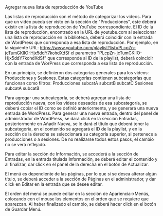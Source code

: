 Agregar nueva lista de reproducción de YouTube

Las listas de reproducción son el método de categorizar los videos.
Para que un video pueda ser visto en la sección de "Producciones", este deberá existir en la lista de reproducción de YouTube correspondiente. 
El ID de la lista de reproducción, encontrado en la URL de youtube.com al seleccionar una lista de reproducción en la biblioteca, deberá coincidir con la entrada de WordPress que corresponda a esa lista de reproducción.
Por ejemplo, en la siguiente URL:
https://www.youtube.com/playlist?list=PLcpZn-jcTumGKlIO-Hjx5ddY7kohdXdSf
el parametro "PLcpZn-jcTumGKlIO-Hjx5ddY7kohdXdSf" que corresponde al ID de la playlist, deberá coincidir con la entrada de WorPress que corresponda a esa lista de reproducción.

En un principio, se definieron dos categorías generales para los videos: Producciones y Sesiones. Estas categorías contienen subcategorías que funcionan como filtros:
Producciones
	subcatA
	subcatB
	subcatC
Sesiones
	subcatA
	subcatB

Para agregar una subcategoría, se deberá agregar una lista de reproducción nueva, con los videos deseados de esa subcategoría, se deberá copiar el ID como se definió anteriormente, y se generará una nueva entrada de WordPress. Para generar una nueva entrada, dentro del panel de administrador de WordPress, se dará click en la sección Entradas, posteriormente en Añadir Nueva, se le dará el título que deberá tener la subcategoría, en el contenido se agregará el ID de la playlist, y en la sección de la derecha se seleccionará su categoría superior, si pertenece a producciones o a sesiones. De no realizarse todos estos pasos, el cambio no se verá reflejado. 

Para editar la sección de Información, se accederá a la sección de Entradas, en la entrada titulada Información, se deberá editar el contenido y al finalizar, dar click en el panel de la derecha en el botón de Actualizar.

El menú es dependiente de las páginas, por lo que si se desea alterar algún título, se deberá acceder a la sección de Páginas en el administrador, y dar click en Editar en la entrada que se desee editar.

El orden del menú se puede editar en la sección de Apariencia->Menús, colocando con el mouse los elementos en el orden que se requiere que aparezcan. Al haber finalizado el cambio, se deberá hacer click en el botón de Guardar Menú.
